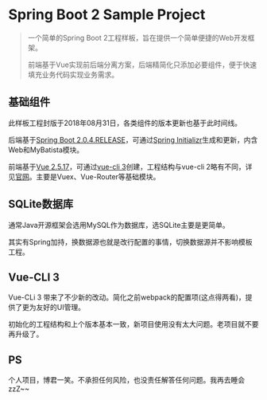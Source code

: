# Spring Boot 2 Sample Project

> 一个简单的Spring Boot 2工程样板，旨在提供一个简单便捷的Web开发框架。
>
> 前端基于Vue实现前后端分离方案，后端精简化只添加必要组件，便于快速填充业务代码实现业务需求。



## 基础组件

此样板工程封版于2018年08月31日，各类组件的版本更新也基于此时间线。

后端基于[Spring Boot 2.0.4.RELEASE](https://spring.io/projects/spring-boot)，可通过[Spring Initializr](https://github.com/spring-io/initializr)生成和更新，内含Web和MyBatista模块。

前端基于[Vue 2.5.17](https://github.com/vuejs/vue)，可通过[vue-cli 3](https://github.com/vuejs/vue-cli)创建，工程结构与vue-cli 2略有不同，详见[官网](https://cn.vuejs.org)。主要是Vuex、Vue-Router等基础模块。



## SQLite数据库

通常Java开源框架会选用MySQL作为数据库，选SQLite主要是更简单。

其实有Spring加持，换数据源也就是改行配置的事情，切换数据源并不影响模板工程。



## Vue-CLI 3

Vue-CLi 3 带来了不少新的改动。简化之前webpack的配置项(这点得两看)，提供了更为友好的UI管理。

初始化的工程结构和上个版本基本一致，新项目使用没有太大问题。老项目就不要再升级了。



## PS

个人项目，博君一笑。不承担任何风险，也没责任解答任何问题。我再去睡会zzZ~~